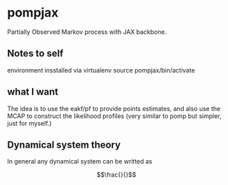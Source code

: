 # pompjax
Partially Observed Markov process with JAX backbone.

## Notes to self
environment insstalled via virtualenv
    source pompjax/bin/activate
## what I want
The idea is to use the eakf/pf to provide points estimates, and also use the MCAP to construct the likelihood profiles (very similar to pomp but simpler, just for myself.)

## Dynamical system theory
In general any dynamical system can be writted as

$$\frac{}{}$$
